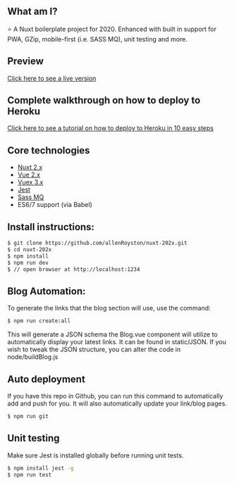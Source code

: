 ## What am I?
⭐ A Nuxt boilerplate project for 2020.  Enhanced with built in support for PWA, GZip, mobile-first (i.e. SASS MQ), unit testing and more.  

## Preview
[Click here to see a live version](https://nuxt-202x.herokuapp.com/)

## Complete walkthrough on how to deploy to Heroku
[Click here to see a tutorial on how to deploy to Heroku in 10 easy steps](https://jyn-labs-2020.herokuapp.com/blog/2020/SEP/7/how_to_deploy_a_nuxt_site_on_heroku_in_10_easy_steps)

## Core technologies
- [Nuxt 2.x](https://nuxtjs.org/) 
- [Vue 2.x](https://vuejs.org/) 
- [Vuex 3.x](https://github.com/vuejs/vuex)
- [Jest](https://jestjs.io/)
- [Sass MQ](https://github.com/sass-mq/sass-mq) 
- ES6/7 support (via Babel) 

## Install instructions:
```sh
$ git clone https://github.com/allenRoyston/nuxt-202x.git
$ cd nuxt-202x
$ npm install 
$ npm run dev
$ // open browser at http://localhost:1234
```

## Blog Automation:
To generate the links that the blog section will use, use the command:
```sh
$ npm run create:all
```
This will generate a JSON schema the Blog.vue component will utilize to automatically display your latest links.  It can be found in static/JSON.  If you wish to tweak the JSON structure, you can alter the code in node/buildBlog.js

## Auto deployment
If you have this repo in Github, you can run this command to automatically add and push for you.  It will also automatically update your link/blog pages.
```sh
$ npm run git
```

## Unit testing
Make sure Jest is installed globally before running unit tests.
``` sh
$ npm install jest -g
$ npm run test
```

